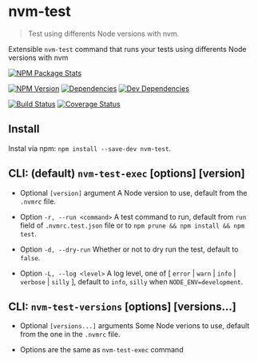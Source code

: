 # nvm-test
> Test using differents Node versions with nvm.

Extensible `nvm-test` command that runs your tests using differents
Node versions with nvm

[npm-url]: https://www.npmjs.org/package/nvm-test
[npm-image]: https://nodei.co/npm/nvm-test.svg?downloads=true&stars=true
[npm-version-image]: https://img.shields.io/npm/v/nvm-test.svg?style=flat-square
[build-url]: https://travis-ci.org/sylvaindethier/nvm-test
[build-image]: https://img.shields.io/travis/sylvaindethier/nvm-test/master.svg?style=flat-square
[coverage-url]: https://coveralls.io/r/sylvaindethier/nvm-test?branch=master
[coverage-image]: https://img.shields.io/coveralls/sylvaindethier/nvm-test.svg?style=flat-square
[deps-image]: https://img.shields.io/david/sylvaindethier/nvm-test.svg?style=flat-square
[deps-url]: https://david-dm.org/sylvaindethier/nvm-test#info=dependencies
[devDeps-image]: https://img.shields.io/david/dev/sylvaindethier/nvm-test.svg?style=flat-square
[devDeps-url]: https://david-dm.org/sylvaindethier/nvm-test#info=devDependencies


[![NPM Package Stats][npm-image]][npm-url]

[![NPM Version][npm-version-image]][npm-url]
[![Dependencies][deps-image]][deps-url]
[![Dev Dependencies][devDeps-image]][devDeps-url]

[![Build Status][build-image]][build-url]
[![Coverage Status][coverage-image]][coverage-url]


## Install
Instal via npm: `npm install --save-dev nvm-test`.

## CLI: (default) `nvm-test-exec` [options] [version]
  * Optional `[version]` argument
A Node version to use, default from the `.nvmrc` file.

  * Option `-r, --run <command>`
A test command to run, default from `run` field of `.nvmrc.test.json` file
or to `npm prune && npm install && npm test`.

  * Option `-d, --dry-run`
Whether or not to dry run the test, default to `false`.

  * Option `-L, --log <level>`
A log level, one of [ `error` | `warn` | `info` | `verbose` | `silly` ],
default to `info`, `silly` when `NODE_ENV=development`.

## CLI: `nvm-test-versions` [options] [versions...]
  * Optional `[versions...]` arguments
Some Node verions to use, default from the one in the `.nvmrc` file.

  * Options are the same as `nvm-test-exec` command
